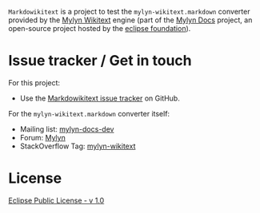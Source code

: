 `Markdowikitext` is a project to test the `mylyn-wikitext.markdown` converter provided by the [Mylyn Wikitext](http://wiki.eclipse.org/Mylyn/WikiText) engine (part of the [Mylyn Docs](http://wiki.eclipse.org/Mylyn/Docs) project, an open-source project hosted by the [eclipse foundation](http://www.eclipse.org/org/)).

Issue tracker / Get in touch
============================

For this project:

* Use the [Markdowikitext issue tracker](http://github.com/jmini/markdowikitext/issues) on GitHub.

For the `mylyn-wikitext.markdown` converter itself:

* Mailing list: [mylyn-docs-dev](http://dev.eclipse.org/mhonarc/lists/mylyn-docs-dev/)
* Forum: [Mylyn](http://www.eclipse.org/forums/index.php/f/83/)
* StackOverflow Tag: [mylyn-wikitext](http://stackoverflow.com/tags/mylyn-wikitext)

License
=======

[Eclipse Public License - v 1.0](http://www.eclipse.org/legal/epl-v10.html)





